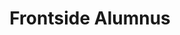 ---
templateKey: people
name: Ginger Whalen
title: Frontside Alumnus
img: /img/ginger-whalen.jpg
twitter: gingerwhalen
github: gingerspice5
bio: "Ginger gets you to your goals yet stays in touch with the human experience. She’s been building rocket fueled partnerships with large and small tech companies for nearly a million years.

As a former ultra distance athlete, she figured out collaboration is a lot more fun than competition. Sucker for live music, MOOCs and pandas."
alumnus: true
---
